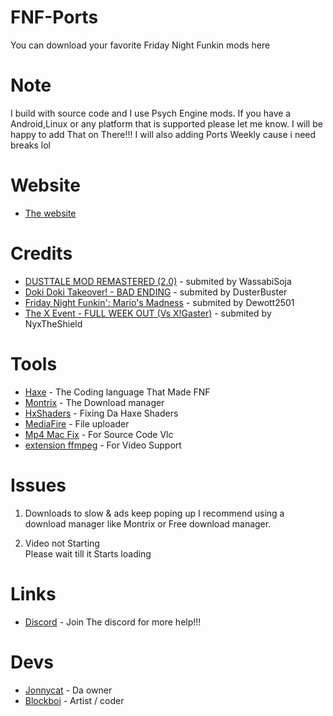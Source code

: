 # FNF-Ports
You can download your favorite Friday Night Funkin mods here 
  
# Note  
I build with source code and I use Psych Engine mods. If you have a Android,Linux or any platform that is supported please let me know. 
I will be happy to add That on There!!! I will also adding Ports Weekly cause i need breaks lol
  
# Website 
- [The website](https://itsyourboyjonnycat.github.io/FNF-Ports/) 
# Credits 
- [DUSTTALE MOD REMASTERED (2.0)](https://gamebanana.com/mods/287084) -  submited by WassabiSoja 
- [Doki Doki Takeover! - BAD ENDING](https://gamebanana.com/mods/386603) -  submited by DusterBuster 
- [Friday Night Funkin': Mario's Madness](https://gamebanana.com/mods/359554) -  submited by Dewott2501 
- [The X Event - FULL WEEK OUT (Vs X!Gaster)](https://gamebanana.com/mods/44385) -  submited by NyxTheShield
 
# Tools  
 
- [Haxe](https://haxe.org/download/) -  The Coding language That Made FNF 
- [Montrix](https://motrix.app) -  The Download manager
- [HxShaders](https://github.com/ItsyourboyJonnycat/HxShaders) -  Fixing Da Haxe Shaders
- [MediaFire](https://www.mediafire.com) -  File uploader 
- [Mp4 Mac Fix](https://github.com/ItsyourboyJonnycat/MP4-Handler-mac-fix) -  For Source Code Vlc 
- [extension ffmpeg](https://github.com/MasterEric/extension-ffmpeg) -  For Video Support

# Issues 
 
 1. Downloads to slow & ads keep poping up 
 I recommend using a download manager like Montrix or Free download manager. 
  
 2. Video not Starting  
 Please wait till it Starts loading
 
 # Links 
 - [Discord](https://discord.gg/qchFYzZJKu) -  Join The discord for more help!!!
  
  # Devs 
  - [Jonnycat](https://gamejolt.com/@TheSourceCodeMaster) -  Da owner   
  - [Blockboi](https://github.com/Mr-funkinguy) -  Artist / coder 
